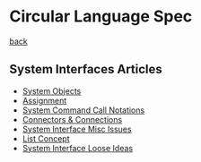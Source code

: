 Circular Language Spec
======================

[back](..)

System Interfaces Articles
--------------------------

- [System Objects](system-objects.md)
- [Assignment](assignment.md)
- [System Command Call Notations](system-command-call-notations.md)
- [Connectors & Connections](connectors-and-connections.md)
- [System Interface Misc Issues](system-interfaces-misc-issues.md)
- [List Concept](list-concept.md)
- [System Interface Loose Ideas](system-interfaces-loose-ideas.md)